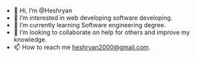 - 👋 Hi, I’m @Heshryan
- 👀 I’m interested in web developing software developing.
- 🌱 I’m currently learning Software engineering degree.
- 💞️ I’m looking to collaborate on help for others and improve my knowledge.
- 📫 How to reach me heshryan2000@gmail.com.

<!---
Heshryan/Heshryan is a ✨ special ✨ repository because its `README.md` (this file) appears on your GitHub profile.
You can click the Preview link to take a look at your changes.
--->
